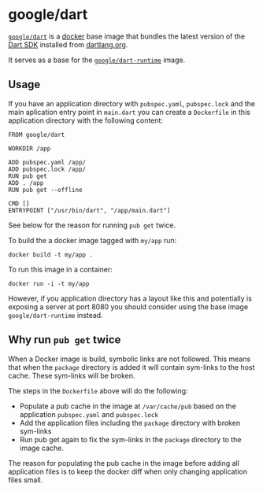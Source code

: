 # google/dart

[`google/dart`](https://index.docker.io/u/google/dart) is a
[docker](https://docker.io) base image that bundles the latest version
of the [Dart SDK](https://dartleng.org) installed from
[dartlang.org](https://www.dartlang.org/tools/download.html).

It serves as a base for the
[`google/dart-runtime`](https://index.docker.io/u/google/dart-runtime) image.

## Usage

If you have an application directory with `pubspec.yaml`, `pubspec.lock`
and the main aplication entry point in `main.dart` you can create
a `Dockerfile` in this application directory with the following content:

    FROM google/dart

    WORKDIR /app

    ADD pubspec.yaml /app/
    ADD pubspec.lock /app/
    RUN pub get
    ADD . /app
    RUN pub get --offline

    CMD []
    ENTRYPOINT ["/usr/bin/dart", "/app/main.dart"]

See below for the reason for running `pub get` twice.

To build the a docker image tagged with `my/app` run:

    docker build -t my/app .

To run this image in a container:

    docker run -i -t my/app

However, if you application directory has a layout like this and potentially is
exposing a server at port 8080 you should consider using the base image
`google/dart-runtime` instead.

## Why run `pub get` twice

When a Docker image is build, symbolic links are not followed. This means that
when the `package` directory is added it will contain sym-links to the host
cache. These sym-links will be broken.

The steps in the `Dockerfile` above will do the following:

* Populate a pub cache in the image at `/var/cache/pub` based on the
  application `pubspec.yaml` and `pubspec.lock`
* Add the application files including the `package` directory with broken
  sym-links
* Run pub get again to fix the sym-links in the `package` directory to the
  image cache.

The reason for populating the pub cache in the image before adding all
application files is to keep the docker diff when only changing application
files small.
